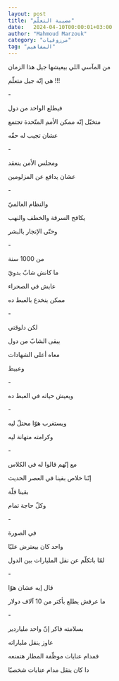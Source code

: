 ```yaml
---
layout: post
title: "مصيبة التعلّم"
date:   2024-04-10T00:00:01+03:00
author: "Mahmoud Marzouk"
category: "مرزوقيات"
tag: "المفاهيم"
---
```



من المآسي اللي بيعيشها جيل هذا الزمان

هي إنّه جيل متعلّم !!!

\-

فيطلع الواحد من دول

متخيّل إنّه ممكن الأمم المتّحدة تجتمع

عشان تجيب له حقّه

\-

ومجلس الأمن ينعقد

عشان يدافع عن المزلومين

\-

والنظام العالميّ

يكافح السرقة والخطف والنهب

وحتّى الإتجار بالبشر

\-

من 1000 سنة

ما كانش شابّ بدويّ

عايش في الصحراء

ممكن ينخدع بالعبط ده

\-

لكن دلوقتي

يبقى الشابّ من دول

معاه أعلى الشهادات

وعبيط

\-

ويعيش حياته في العبط ده

\-

ويستغرب هوّا محتلّ ليه

وكرامته متهانة ليه

\-

مع إنّهم قالوا له في الكلاس

إنّنا خلاص بقينا في العصر الحديث

بقينا فلّة

وكلّ حاجة تمام

\-

في الصورة

واحد كان بيعترض عليّا

لمّا باتكلّم عن نقل المليارات بين الدول

\-

قال إيه عشان هوّا

ما عرفش يطلع بأكتر من 10 آلاف دولار

\-

بسلامته فاكر إنّ واحد ملياردير

عاوز ينقل ملياراته

فمدام عنايات موظّفة المطار هتمنعه

دا كان ينقل مدام عنايات شخصيّا
